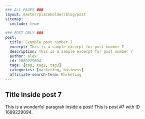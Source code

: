 ```yaml
---
### ALL PAGES ###
layout: master/placeholder/blog/post
sitemap:
  include: true
  
### POST ONLY ###
post:
  title: Example post number 7
  excerpt: This is a sample excerpt for post number 7
  description: This is a sample excerpt for post number 7
  author: alex
  id: 1689229094
  tags: [tag, tag2, tag3]
  categories: [marketing, business]
  affiliate-search-term: Marketing
---
```


## Title inside post 7
This is a wonderful paragrah inside a post! This is post #7 with ID 1689229094.
